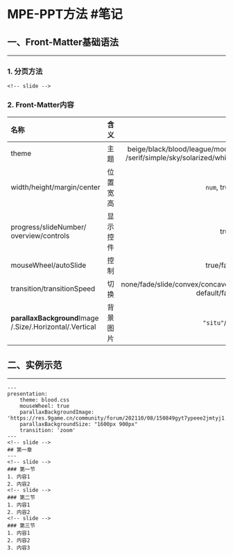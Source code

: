 # MPE-PPT方法 #笔记

## 一、Front-Matter基础语法
---
### 1. 分页方法
`<!-- slide -->`
### 2. Front-Matter内容
|名称|含义|选项|
|:--|--|--:|
|theme|主题|beige/black/blood/league/moon/night /serif/simple/sky/solarized/white/none|
|width/height/margin/center|位置宽高|`num`, true/false|
|progress/slideNumber/ overview/controls|显示控件|true/false|
|mouseWheel/autoSlide|控制|true/false, `num`|
|transition/transitionSpeed|切换|none/fade/slide/convex/concave/zoom, default/fast/slow|
|**parallaxBackground**Image /.Size/.Horizontal/.Vertical|背景图片|`"situ"`/`num`/null|


## 二、实例示范
---
<!-- 使用方法：减少缩进+迁移front-matter -->
    ---
    presentation:
        theme: blood.css
        mouseWheel: true
        parallaxBackgroundImage: 'https://res.9game.cn/community/forum/202110/08/150849gyt7ypeee2jmtyj1.jpg'
        parallaxBackgroundSize: "1600px 900px"
        transition: 'zoom'
    ---
    <!-- slide -->
    ## 第一章
    ---
    <!-- slide -->
    ### 第一节
    1. 内容1
    2. 内容2
    <!-- slide -->
    ### 第二节
    1. 内容1
    2. 内容2
    <!-- slide -->
    ### 第三节
    1. 内容1
    2. 内容2
    3. 内容3